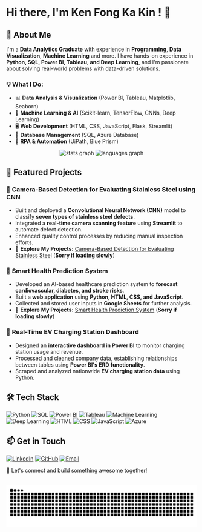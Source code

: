 # Hi there, I'm Ken Fong Ka Kin ! 👋

## 🚀 About Me
I'm a **Data Analytics Graduate** with experience in **Programming**, **Data Visualization**, **Machine Learning** and more. I have hands-on experience in **Python, SQL, Power BI, Tableau, and Deep Learning**, and I'm passionate about solving real-world problems with data-driven solutions.

### 💡 What I Do:
- 📊 **Data Analysis & Visualization** (Power BI, Tableau, Matplotlib, Seaborn)
- 🤖 **Machine Learning & AI** (Scikit-learn, TensorFlow, CNNs, Deep Learning)
- 🖥️ **Web Development** (HTML, CSS, JavaScript, Flask, Streamlit)
- 🏦 **Database Management** (SQL, Azure Database)
- 🔄 **RPA & Automation** (UiPath, Blue Prism)

<div align="center">
  <img src="https://github-readme-stats.vercel.app/api?username=kenfong0103&hide_title=false&hide_rank=false&show_icons=true&include_all_commits=true&count_private=true&disable_animations=false&theme=dracula&locale=en&hide_border=false" height="150" alt="stats graph"  />
  <img src="https://github-readme-stats.vercel.app/api/top-langs?username=kenfong0103&locale=en&hide_title=false&layout=compact&card_width=320&langs_count=5&theme=dracula&hide_border=false" height="150" alt="languages graph"  />
</div>

###

## 📌 Featured Projects
### 🔹 **Camera-Based Detection for Evaluating Stainless Steel using CNN**
- Built and deployed a **Convolutional Neural Network (CNN)** model to classify **seven types of stainless steel defects**.
- Integrated a **real-time camera scanning feature** using **Streamlit** to automate defect detection.
- Enhanced quality control processes by reducing manual inspection efforts.
- 🔗 **Explore My Projects:** [Camera-Based Detection for Evaluating Stainless Steel](https://dsp2camera.streamlit.app/) (**Sorry if loading slowly**)
  
### 🔹 **Smart Health Prediction System**
- Developed an AI-based healthcare prediction system to **forecast cardiovascular, diabetes, and stroke risks**.
- Built a **web application** using **Python, HTML, CSS, and JavaScript**.
- Collected and stored user inputs in **Google Sheets** for further analysis.
- 🔗 **Explore My Projects:** [Smart Health Prediction System](https://well-ai.onrender.com/) (**Sorry if loading slowly**)
  
### 🔹 **Real-Time EV Charging Station Dashboard**
- Designed an **interactive dashboard in Power BI** to monitor charging station usage and revenue.
- Processed and cleaned company data, establishing relationships between tables using **Power BI's ERD functionality**.
- Scraped and analyzed nationwide **EV charging station data** using Python.

## 🛠️ Tech Stack
![Python](https://img.shields.io/badge/Python-3776AB?style=for-the-badge&logo=python&logoColor=white)
![SQL](https://img.shields.io/badge/SQL-4479A1?style=for-the-badge&logo=mysql&logoColor=white)
![Power BI](https://img.shields.io/badge/PowerBI-F2C811?style=for-the-badge&logo=powerbi&logoColor=black)
![Tableau](https://img.shields.io/badge/Tableau-E97627?style=for-the-badge&logo=tableau&logoColor=white)
![Machine Learning](https://img.shields.io/badge/Machine%20Learning-FF6F00?style=for-the-badge&logo=scikit-learn&logoColor=white)
![Deep Learning](https://img.shields.io/badge/Deep%20Learning-FF6F00?style=for-the-badge&logo=tensorflow&logoColor=white)
![HTML](https://img.shields.io/badge/HTML5-E34F26?style=for-the-badge&logo=html5&logoColor=white)
![CSS](https://img.shields.io/badge/CSS3-1572B6?style=for-the-badge&logo=css3&logoColor=white)
![JavaScript](https://img.shields.io/badge/JavaScript-F7DF1E?style=for-the-badge&logo=javascript&logoColor=black)
![Azure](https://img.shields.io/badge/Microsoft%20Azure-0078D4?style=for-the-badge&logo=microsoft-azure&logoColor=white)

## 📫 Get in Touch
[![LinkedIn](https://img.shields.io/badge/LinkedIn-%230077B5.svg?style=for-the-badge&logo=linkedin&logoColor=white)](https://www.linkedin.com/in/fong-ka-kin-ken/)
[![GitHub](https://img.shields.io/badge/GitHub-%23121011.svg?style=for-the-badge&logo=github&logoColor=white)](https://github.com/Kenfong0103)
[![Email](https://img.shields.io/badge/Email-%23D14836.svg?style=for-the-badge&logo=gmail&logoColor=white)](mailto:fongkakinken@gmail.com)

🚀 Let's connect and build something awesome together!

<br clear="both">

<img src="https://raw.githubusercontent.com/kenfong0103/kenfong0103/output/snake.svg" alt="Snake animation" />

###
